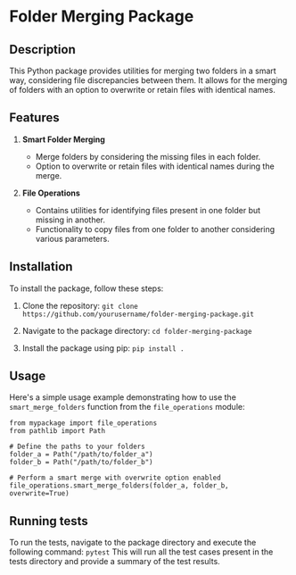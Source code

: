 # Folder Merging Package

## Description

This Python package provides utilities for merging two folders in a smart way, considering file discrepancies between them. It allows for the merging of folders with an option to overwrite or retain files with identical names.

## Features

1. **Smart Folder Merging**
   - Merge folders by considering the missing files in each folder.
   - Option to overwrite or retain files with identical names during the merge.
   
2. **File Operations**
   - Contains utilities for identifying files present in one folder but missing in another.
   - Functionality to copy files from one folder to another considering various parameters.

## Installation

To install the package, follow these steps:

1. Clone the repository: `git clone https://github.com/yourusername/folder-merging-package.git`

2. Navigate to the package directory: `cd folder-merging-package`

3. Install the package using pip: `pip install .`


## Usage

Here's a simple usage example demonstrating how to use the `smart_merge_folders` function from the `file_operations` module:

    from mypackage import file_operations
    from pathlib import Path

    # Define the paths to your folders
    folder_a = Path("/path/to/folder_a")
    folder_b = Path("/path/to/folder_b")

    # Perform a smart merge with overwrite option enabled
    file_operations.smart_merge_folders(folder_a, folder_b, overwrite=True)

## Running tests
To run the tests, navigate to the package directory and execute the following command: `pytest`
This will run all the test cases present in the tests directory and provide a summary of the test results.

